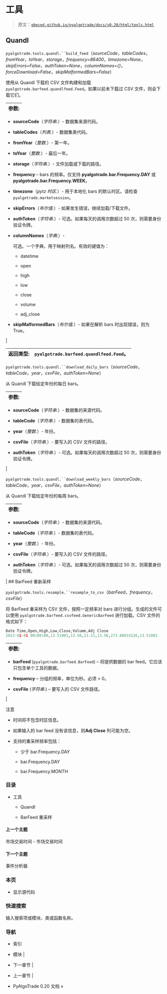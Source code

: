 # 工具

> 原文：[`gbeced.github.io/pyalgotrade/docs/v0.20/html/tools.html`](https://gbeced.github.io/pyalgotrade/docs/v0.20/html/tools.html)

## Quandl

`pyalgotrade.tools.quandl.``build_feed`（*sourceCode*，*tableCodes*，*fromYear*，*toYear*，*storage*，*frequency=86400*，*timezone=None*，*skipErrors=False*，*authToken=None*，*columnNames={}*，*forceDownload=False*，*skipMalformedBars=False*）

使用从 Quandl 下载的 CSV 文件构建和加载 `pyalgotrade.barfeed.quandlfeed.Feed`。如果以前未下载过 CSV 文件，则会下载它们。

| 参数: |
| --- |

+   **sourceCode**（*字符串.*）- 数据集来源代码。

+   **tableCodes**（*列表.*）- 数据集表代码。

+   **fromYear**（*整数.*）- 第一年。

+   **toYear**（*整数.*）- 最后一年。

+   **storage**（*字符串.*）- 文件加载或下载的路径。

+   **frequency** – bars 的频率。仅支持 **pyalgotrade.bar.Frequency.DAY** 或 **pyalgotrade.bar.Frequency.WEEK**。

+   **timezone**（*pytz 时区.*）- 用于本地化 bars 的默认时区。请检查 `pyalgotrade.marketsession`。

+   **skipErrors**（*布尔值.*）- 如果发生错误，继续加载/下载文件。

+   **authToken**（*字符串.*）- 可选。如果每天的调用次数超过 50 次，则需要身份验证令牌。

+   **columnNames**（*字典.*）-

    可选。一个字典，用于映射列名。有效的键值为：

    +   datetime

    +   open

    +   high

    +   low

    +   close

    +   volume

    +   adj_close

+   **skipMalformedBars**（*布尔值.*）- 如果在解析 bars 时出现错误，则为 True。

|

| 返回类型: | `pyalgotrade.barfeed.quandlfeed.Feed`。 |
| --- | --- |

`pyalgotrade.tools.quandl.``download_daily_bars`（*sourceCode*，*tableCode*，*year*，*csvFile*，*authToken=None*）

从 Quandl 下载给定年份的每日 bars。

| 参数: |
| --- |

+   **sourceCode**（*字符串.*）- 数据集的来源代码。

+   **tableCode**（*字符串.*）- 数据集的表代码。

+   **year**（*整数.*）- 年份。

+   **csvFile**（*字符串.*）- 要写入的 CSV 文件的路径。

+   **authToken**（*字符串.*）- 可选。如果每天的调用次数超过 50 次，则需要身份验证令牌。

|

`pyalgotrade.tools.quandl.``download_weekly_bars`（*sourceCode*，*tableCode*，*year*，*csvFile*，*authToken=None*）

从 Quandl 下载给定年份的每周 bars。

| 参数: |
| --- |

+   **sourceCode**（*字符串.*）- 数据集的来源代码。

+   **tableCode**（*字符串.*）- 数据集的表代码。

+   **year**（*整数.*）- 年份。

+   **csvFile**（*字符串.*）- 要写入的 CSV 文件的路径。

+   **authToken**（*字符串.*）- 可选。如果每天的调用次数超过 50 次，则需要身份验证令牌。

|  ## BarFeed 重新采样

`pyalgotrade.tools.resample.``resample_to_csv`（*barFeed*，*frequency*，*csvFile*）

将 BarFeed 重采样为 CSV 文件，按照一定频率对 bars 进行分组。生成的文件可以使用 `pyalgotrade.barfeed.csvfeed.GenericBarFeed` 进行加载。CSV 文件的格式如下：

```py
Date Time,Open,High,Low,Close,Volume,Adj Close
2013-01-01 00:00:00,13.51001,13.56,13.51,13.56,273.88014126,13.51001
```

| 参数: |
| --- |

+   **barFeed** (`pyalgotrade.barfeed.BarFeed`) – 将提供数据的 bar feed。它应该只包含单个工具的数据。

+   **frequency** – 分组的频率，单位为秒。必须 > 0。

+   **csvFile** (*字符串.*) – 要写入的 CSV 文件路径。

|

注意

+   时间将不包含时区信息。

+   如果输入的 bar feed 没有该信息，则**Adj Close** 列可能为空。

+   支持的重采样频率包括：

    +   少于 bar.Frequency.DAY

    +   bar.Frequency.DAY

    +   bar.Frequency.MONTH

### 目录

+   工具

    +   Quandl

    +   BarFeed 重采样

#### 上一个主题

市场交易时间 - 市场交易时间

#### 下一个主题

事件分析器

### 本页

+   显示源代码

### 快速搜索

输入搜索项或模块、类或函数名称。

### 导航

+   索引

+   模块 |

+   下一章节 |

+   上一章节 |

+   PyAlgoTrade 0.20 文档 »
